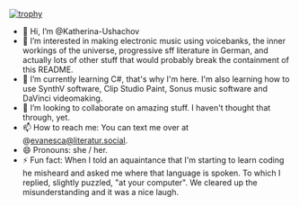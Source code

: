[![trophy](https://github-profile-trophy.vercel.app/?username=Katherina-Ushachov&theme=onedark)](https://github.com/Katherina-Ushachov/github-profile-trophy)

- 👋 Hi, I’m @Katherina-Ushachov
- 👀 I’m interested in making electronic music using voicebanks, the inner workings of the universe, progressive sff literature in German, and actually lots of other stuff that would probably break the containment of this README.
- 🌱 I’m currently learning C#, that's why I'm here. I'm also learning how to use SynthV software, Clip Studio Paint, Sonus music software and DaVinci videomaking. 
- 💞️ I’m looking to collaborate on amazing stuff. I haven't thought that through, yet.
- 📫 How to reach me: You can text me over at @evanesca@literatur.social.
- 😄 Pronouns: she / her.
- ⚡ Fun fact: When I told an aquaintance that I'm starting to learn coding he misheard and asked me where that language is spoken. To which I replied, slightly puzzled, "at your computer". We cleared up the misunderstanding and it was a nice laugh.

<!---
Katherina-Ushachov/Katherina-Ushachov is a ✨ special ✨ repository because its `README.md` (this file) appears on your GitHub profile.
You can click the Preview link to take a look at your changes.
--->

